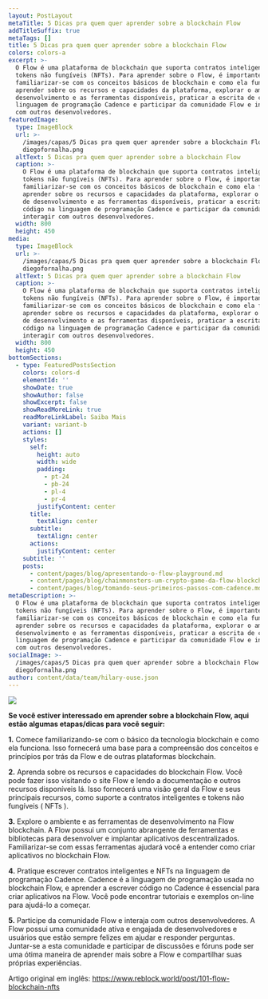 ```yaml
---
layout: PostLayout
metaTitle: 5 Dicas pra quem quer aprender sobre a blockchain Flow
addTitleSuffix: true
metaTags: []
title: 5 Dicas pra quem quer aprender sobre a blockchain Flow
colors: colors-a
excerpt: >-
  O Flow é uma plataforma de blockchain que suporta contratos inteligentes e
  tokens não fungíveis (NFTs). Para aprender sobre o Flow, é importante
  familiarizar-se com os conceitos básicos de blockchain e como ela funciona,
  aprender sobre os recursos e capacidades da plataforma, explorar o ambiente de
  desenvolvimento e as ferramentas disponíveis, praticar a escrita de código na
  linguagem de programação Cadence e participar da comunidade Flow e interagir
  com outros desenvolvedores.
featuredImage:
  type: ImageBlock
  url: >-
    /images/capas/5 Dicas pra quem quer aprender sobre a blockchain Flow
    diegofornalha.png
  altText: 5 Dicas pra quem quer aprender sobre a blockchain Flow
  caption: >-
    O Flow é uma plataforma de blockchain que suporta contratos inteligentes e
    tokens não fungíveis (NFTs). Para aprender sobre o Flow, é importante
    familiarizar-se com os conceitos básicos de blockchain e como ela funciona,
    aprender sobre os recursos e capacidades da plataforma, explorar o ambiente
    de desenvolvimento e as ferramentas disponíveis, praticar a escrita de
    código na linguagem de programação Cadence e participar da comunidade Flow e
    interagir com outros desenvolvedores.
  width: 800
  height: 450
media:
  type: ImageBlock
  url: >-
    /images/capas/5 Dicas pra quem quer aprender sobre a blockchain Flow
    diegofornalha.png
  altText: 5 Dicas pra quem quer aprender sobre a blockchain Flow
  caption: >-
    O Flow é uma plataforma de blockchain que suporta contratos inteligentes e
    tokens não fungíveis (NFTs). Para aprender sobre o Flow, é importante
    familiarizar-se com os conceitos básicos de blockchain e como ela funciona,
    aprender sobre os recursos e capacidades da plataforma, explorar o ambiente
    de desenvolvimento e as ferramentas disponíveis, praticar a escrita de
    código na linguagem de programação Cadence e participar da comunidade Flow e
    interagir com outros desenvolvedores.
  width: 800
  height: 450
bottomSections:
  - type: FeaturedPostsSection
    colors: colors-d
    elementId: ''
    showDate: true
    showAuthor: false
    showExcerpt: false
    showReadMoreLink: true
    readMoreLinkLabel: Saiba Mais
    variant: variant-b
    actions: []
    styles:
      self:
        height: auto
        width: wide
        padding:
          - pt-24
          - pb-24
          - pl-4
          - pr-4
        justifyContent: center
      title:
        textAlign: center
      subtitle:
        textAlign: center
      actions:
        justifyContent: center
    subtitle: ''
    posts:
      - content/pages/blog/apresentando-o-flow-playground.md
      - content/pages/blog/chainmonsters-um-crypto-game-da-flow-blockchain.md
      - content/pages/blog/tomando-seus-primeiros-passos-com-cadence.md
metaDescription: >-
  O Flow é uma plataforma de blockchain que suporta contratos inteligentes e
  tokens não fungíveis (NFTs). Para aprender sobre o Flow, é importante
  familiarizar-se com os conceitos básicos de blockchain e como ela funciona,
  aprender sobre os recursos e capacidades da plataforma, explorar o ambiente de
  desenvolvimento e as ferramentas disponíveis, praticar a escrita de código na
  linguagem de programação Cadence e participar da comunidade Flow e interagir
  com outros desenvolvedores.
socialImage: >-
  /images/capas/5 Dicas pra quem quer aprender sobre a blockchain Flow
  diegofornalha.png
author: content/data/team/hilary-ouse.json
---
```

[![](https://static.wixstatic.com/media/704318ee9be94acabf28919a734951b8.jpg/v1/fill/w\_740%2Ch\_494%2Cal_c%2Cq\_85%2Cusm\_0.66\_1.00\_0.01%2Cenc_auto/704318ee9be94acabf28919a734951b8.jpg)](https://static.wixstatic.com/media/704318ee9be94acabf28919a734951b8.jpg/v1/fill/w\_740%2Ch\_494%2Cal_c%2Cq\_85%2Cusm\_0.66\_1.00\_0.01%2Cenc_auto/704318ee9be94acabf28919a734951b8.jpg)

**Se você estiver interessado em aprender sobre a blockchain Flow, aqui estão algumas etapas/dicas para você seguir:**

**1.** Comece familiarizando-se com o básico da tecnologia blockchain e como ela funciona. Isso fornecerá uma base para a compreensão dos conceitos e princípios por trás da Flow e de outras plataformas blockchain.

**2.** Aprenda sobre os recursos e capacidades do blockchain Flow. Você pode fazer isso visitando o site Flow e lendo a documentação e outros recursos disponíveis lá. Isso fornecerá uma visão geral da Flow e seus principais recursos, como suporte a contratos inteligentes e tokens não fungíveis ( NFTs ).

**3.** Explore o ambiente e as ferramentas de desenvolvimento na Flow blockchain. A Flow possui um conjunto abrangente de ferramentas e bibliotecas para desenvolver e implantar aplicativos descentralizados. Familiarizar-se com essas ferramentas ajudará você a entender como criar aplicativos no blockchain Flow.

**4.** Pratique escrever contratos inteligentes e NFTs na linguagem de programação Cadence. Cadence é a linguagem de programação usada no blockchain Flow, e aprender a escrever código no Cadence é essencial para criar aplicativos na Flow. Você pode encontrar tutoriais e exemplos on-line para ajudá-lo a começar.

**5.** Participe da comunidade Flow e interaja com outros desenvolvedores. A Flow possui uma comunidade ativa e engajada de desenvolvedores e usuários que estão sempre felizes em ajudar e responder perguntas. Juntar-se a esta comunidade e participar de discussões e fóruns pode ser uma ótima maneira de aprender mais sobre a Flow e compartilhar suas próprias experiências.

Artigo original em inglês:
<https://www.reblock.world/post/101-flow-blockchain-nfts>

